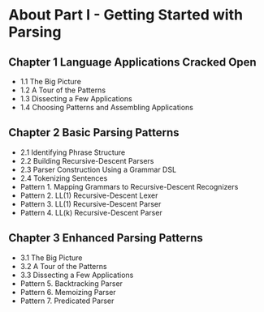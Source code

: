 # About Part I - Getting Started with Parsing

## Chapter 1 Language Applications Cracked Open
* 1.1 The Big Picture
* 1.2 A Tour of the Patterns
* 1.3 Dissecting a Few Applications
* 1.4 Choosing Patterns and Assembling Applications

## Chapter 2 Basic Parsing Patterns
* 2.1 Identifying Phrase Structure
* 2.2 Building Recursive-Descent Parsers
* 2.3 Parser Construction Using a Grammar DSL
* 2.4 Tokenizing Sentences
* Pattern 1. Mapping Grammars to Recursive-Descent Recognizers
* Pattern 2. LL(1) Recursive-Descent Lexer
* Pattern 3. LL(1) Recursive-Descent Parser
* Pattern 4. LL(k) Recursive-Descent Parser

## Chapter 3 Enhanced Parsing Patterns
* 3.1 The Big Picture
* 3.2 A Tour of the Patterns
* 3.3 Dissecting a Few Applications
* Pattern 5. Backtracking Parser
* Pattern 6. Memoizing Parser
* Pattern 7. Predicated Parser
